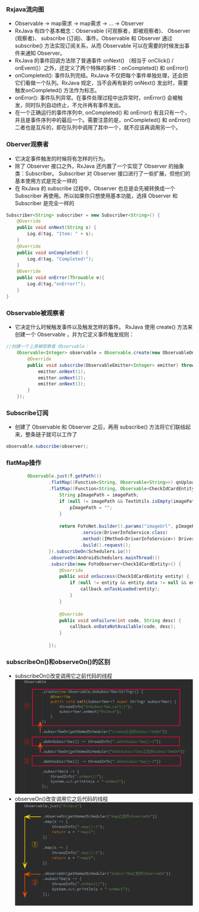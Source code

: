 ### Rxjava流向图
- Observable -> map需求 -> map需求 -> ... -> Observer
- RxJava 有四个基本概念：Observable (可观察者，即被观察者)、 Observer (观察者)、 subscribe (订阅)、事件。Observable 和 Observer 通过 subscribe() ⽅法实现订阅关系，从⽽ Observable 可以在需要的时候发出事件来通知 Observer。
- RxJava 的事件回调⽅法除了普通事件 onNext() （相当于 onClick() / onEvent()）之外，还定义了两个特殊的事件：onCompleted() 和 onError()
- onCompleted(): 事件队列完结。RxJava 不仅把每个事件单独处理，还会把它们看做⼀个队列。RxJava 规定，当不会再有新的 onNext() 发出时，需要触发onCompleted() ⽅法作为标志。
- onError(): 事件队列异常。在事件处理过程中出异常时，onError() 会被触发，同时队列⾃动终⽌，不允许再有事件发出。
- 在⼀个正确运⾏的事件序列中, onCompleted() 和 onError() 有且只有⼀个，并且是事件序列中的最后⼀个。需要注意的是，onCompleted() 和 onError() ⼆者也是互斥的，即在队列中调⽤了其中⼀个，就不应该再调⽤另⼀个。

### Oberver观察者
- 它决定事件触发的时候将有怎样的⾏为。
- 除了 Observer 接⼝之外，RxJava 还内置了⼀个实现了 Observer 的抽象类：Subscriber。 Subscriber 对 Observer 接⼝进⾏了⼀些扩展，但他们的基本使⽤⽅式是完全⼀样的
- 在 RxJava 的 subscribe 过程中，Observer 也总是会先被转换成⼀个 Subscriber 再使⽤。所以如果你只想使⽤基本功能，选择 Observer 和 Subscriber 是完全⼀样的
```java
Subscriber<String> subscriber = new Subscriber<String>() {
    @Override
    public void onNext(String s) {
        Log.d(tag, "Item: " + s);
    }
    @Override
    public void onCompleted() {
        Log.d(tag, "Completed!");
    }
    @Override
    public void onError(Throwable e){
        Log.d(tag,"onError!");
    }
}
```

### Observable被观察者
- 它决定什么时候触发事件以及触发怎样的事件。 RxJava 使⽤ create() ⽅法来创建⼀个 Observable ，并为它定义事件触发规则：
```java
//创建⼀个上游被观察者 Observable：
    Observable<Integer> observable = Observable.create(new ObservableOnSubscribe<Integer>() {
        @Override
        public void subscribe(ObservableEmitter<Integer> emitter) throws Exception {
            emitter.onNext(1);
            emitter.onNext(2);
            emitter.onNext(3);
        }
    });
```

### Subscribe订阅
- 创建了 Observable 和 Observer 之后，再⽤ subscribe() ⽅法将它们联结起来，整条链⼦就可以⼯作了
```java
observable.subscribe(observer);
```

### flatMap操作
```java
        Observable.just(f.getPath())
                .flatMap((Function<String, Observable<String>>) qnUploadPresenter::driverUploadPic)
                .flatMap((Function<String, Observable<CheckIdCardEntity>>) imagePath -> {
                    String pImagePath = imagePath;
                    if (null != imagePath && TextUtils.isEmpty(imagePath)) {
                        pImagePath = "";
                    }

                    return FoYoNet.builder().params("imageUrl", pImagePath)
                            .service(DriverInfoService.class)
                            .method((IMethod<DriverInfoService>) DriverInfoService::userCheckCard)
                            .build().request();
                }).subscribeOn(Schedulers.io())
                .observeOn(AndroidSchedulers.mainThread())
                .subscribe(new FoYoObserver<CheckIdCardEntity>() {
                    @Override
                    public void onSuccess(CheckIdCardEntity entity) {
                        if (null != entity && entity.data != null && entity.data.size() > 0 && 0 == entity.status.code) {//status 等于N 说明 数据正常返回 但数据有错误
                            callback.onTaskLoaded(entity);
                        }
                    }

                    @Override
                    public void onFailure(int code, String desc) {
                        callback.onDataNotAvailable(code, desc);
                    }

                });
```

### subscribeOn()和observeOn()的区别
- subscribeOn()改变调用它之前代码的线程
![img.png](resource/subscribeOn.png)
- observeOn()改变调用它之后代码的线程
![img.png](resource/observeOn.png)
